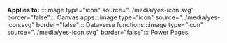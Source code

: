 
**Applies to:** :::image type="icon" source="../media/yes-icon.svg" border="false"::: Canvas apps:::image type="icon" source="../media/yes-icon.svg" border="false"::: Dataverse functions:::image type="icon" source="../media/yes-icon.svg" border="false"::: Power Pages
